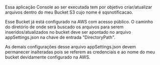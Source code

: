 Essa aplicação Console ao ser executada tem por objetivo criar/atualizar arquivos dentro do meu Bucket S3 cujo nome é sqsnotificacao. 

Esse Bucket já está configurado na AWS com acesso público. O caminho do diretório de onde será buscado os arquivos para serem inseridos/atualizados no bucket deve ser apontado no arquivo appSettings.json na chave de entrada "DirectoryPath".

As demais configurações desse arquivo appSettings.json devem permanecer inalteradas pois se referem as credenciais e ao nome do meu bucket devidamente configurado na AWS. 
